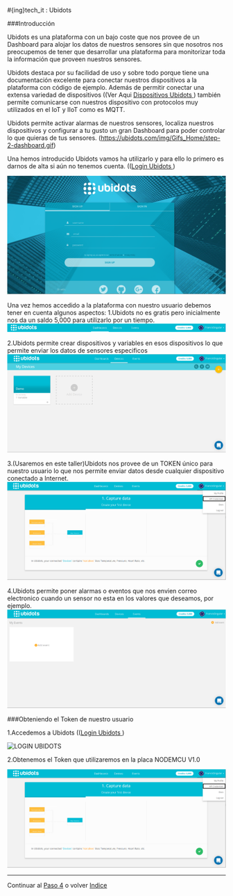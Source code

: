 #{ing}tech_it : Ubidots

###Introducción

Ubidots es una plataforma con un bajo coste que nos provee de un Dashboard para alojar los datos de nuestros sensores sin que nosotros nos preocupemos de tener que desarrollar una plataforma para monitorizar toda la información que proveen nuestros sensores.

Ubidots destaca por su facilidad de uso y sobre todo porque tiene una documentación excelente para conectar nuestros dispositivos a la plataforma con código de ejemplo. Además de permitir conectar una extensa variedad de dispositivos ((Ver Aqui [Dispositivos Ubidots ](https://ubidots.com/docs/devices/index.html#devices)) también permite comunicarse con nuestros dispositivo con protocolos muy utilizados en el IoT y IIoT como es MQTT.

Ubidots permite activar alarmas de nuestros sensores, localiza nuestros dispositivos y configurar a tu gusto un gran Dashboard para poder controlar lo que quieras de tus sensores.
(https://ubidots.com/img/Gifs_Home/step-2-dashboard.gif)


Una hemos introducido Ubidots vamos ha utilizarlo y para ello lo primero es darnos de alta si aún no tenemos cuenta. (([Login Ubidots ](https://app.ubidots.com/accounts/signup/))

![LOGIN UBIDOTS](./images/dar_de_alta_ubidots.PNG)

Una vez hemos accedido a la plataforma con nuestro usuario debemos tener en cuenta algunos aspectos:
1.Ubidots no es gratis pero inicialmente nos da un saldo 5,000 para utilizarlo por un tiempo.
![SALDO INICIAL UBIDOTS](./images/saldo_inicial_ubidots.PNG)

2.Ubidots permite crear dispositivos y variables en esos dispositivos lo que permite enviar los datos de sensores especificos
![CREAR DISPOSITIVOS UBIDOTS](./images/crear_devices.PNG)

3.(Usaremos en este taller)Ubidots nos provee de un TOKEN único para nuestro usuario lo que nos permite enviar datos desde cualquier dispositivo conectado a Internet.
![OBTENER TOKEN UBIDOTS](./images/coger_token_ubidots.png)

4.Ubidots permite poner alarmas o eventos que nos envien correo electronico cuando un sensor no esta en los valores que deseamos, por ejemplo.
![CREAR EVENTOS UBIDOTS](./images/crear_eventos_ubidots.PNG)



###Obteniendo el Token de nuestro usuario

1.Accedemos a Ubidots (([Login Ubidots ](https://app.ubidots.com/accounts/signin/))

![LOGIN UBIDOTS](./images/login_ubidots)

2.Obtenemos el Token que utilizaremos en la placa NODEMCU V1.0 

![OBTENER TOKEN UBIDOTS](./images/coger_token_ubidots.png)

---
Continuar al  [Paso 4](./configurando_ide_arduino.md) o volver [Indice](./index.md)







